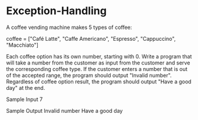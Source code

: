 # Exception-Handling

A coffee vending machine makes 5 types of coffee:

coffee = ["Café Latte", "Caffe Americano", "Espresso", "Cappuccino", "Macchiato"] 

Each coffee option has its own number, starting with 0. Write a program that  will take a number from the customer as input from the customer and serve the corresponding coffee type. If the customer enters a number that is out of the accepted range, the program should output "Invalid number". Regardless of coffee option result, the program should output "Have a good day" at the end.

Sample Input
7

Sample Output
Invalid number
Have a good day
